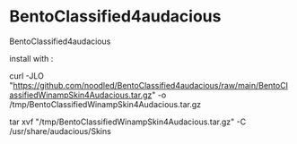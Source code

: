# BentoClassified4audacious
BentoClassified4audacious

install with :

curl -JLO "https://github.com/noodled/BentoClassified4audacious/raw/main/BentoClassifiedWinampSkin4Audacious.tar.gz" -o /tmp/BentoClassifiedWinampSkin4Audacious.tar.gz

tar xvf "/tmp/BentoClassifiedWinampSkin4Audacious.tar.gz" -C /usr/share/audacious/Skins
